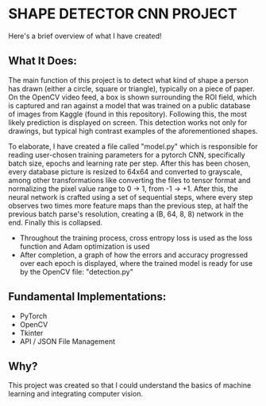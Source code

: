 # SHAPE DETECTOR CNN PROJECT
Here's a brief overview of what I have created!

## What It Does:
The main function of this project is to detect what kind of shape a person has drawn (either a circle, square or triangle), typically on a piece of paper. On the OpenCV video feed, a box is shown surrounding the ROI field, which is captured and ran against a model that was trained on a public database of images from Kaggle (found in this repository). Following this, the most likely prediction is displayed on screen. This detection works not only for drawings, but typical high contrast examples of the aforementioned shapes. 

To elaborate, I have created a file called "model.py" which is responsible for reading user-chosen training parameters for a pytorch CNN, specifically batch size, epochs and learning rate per step. After this has been chosen, every database picture is resized to 64x64 and converted to grayscale, among other transformations like converting the files to tensor format and normalizing the pixel value range to 0 -> 1, from -1 -> +1. After this, the neural network is crafted using a set of sequential steps, where every step observes two times more feature maps than the previous step, at half the previous batch parse's resolution, creating a (B, 64, 8, 8) network in the end. Finally this is collapsed. 
- Throughout the training process, cross entropy loss is used as the loss function and Adam optimization is used
- After completion, a graph of how the errors and accuracy progressed over each epoch is displayed, where the trained model is ready for use by the OpenCV file: "detection.py"

## Fundamental Implementations:
- PyTorch
- OpenCV
- Tkinter
- API / JSON File Management

## Why?
This project was created so that I could understand the basics of machine learning and integrating computer vision. 
